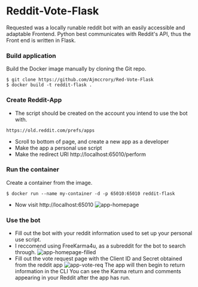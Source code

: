 # Reddit-Vote-Flask
Requested was a locally runable reddit bot with an easily accessible and adaptable Frontend. Python best communicates with Reddit's API, thus the Front end is written in Flask.

### Build application
Build the Docker image manually by cloning the Git repo.
```
$ git clone https://github.com/Ajmccrory/Red-Vote-Flask
$ docker build -t reddit-flask .
```
### Create Reddit-App
* The script should be created on the account you intend to use the bot with.
```
https://old.reddit.com/prefs/apps
```
* Scroll to bottom of page, and create a new app as a developer
* Make the app a personal use script
* Make the redirect URI http://localhost:65010/perform
### Run the container
Create a container from the image.
```
$ docker run --name my-container -d -p 65010:65010 reddit-flask
```
* Now visit http://localhost:65010
![app-homepage](https://user-images.githubusercontent.com/93270610/191361501-282eebf2-729f-43a0-8572-1cdaaaced16a.png)
### Use the bot
* Fill out the bot with your reddit information used to set up your personal use script.
* I reccomend using FreeKarma4u, as a subreddit for the bot to search through.
![app-homepage-filled](https://user-images.githubusercontent.com/93270610/191363054-2f452828-6033-425a-af2a-648c779a0334.png)
* Fill out the vote request page with the Client ID and Secret obtained from the reddit app
![app-vote-req](https://user-images.githubusercontent.com/93270610/191363063-1967107c-6b6c-42d6-aa68-d4fd322d5db7.png)
The app will then begin to return information in the CLI
You can see the Karma return and comments appearing in your Reddit after the app has run.


